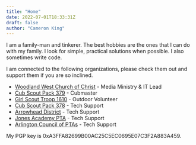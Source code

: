 ```yaml
---
title: "Home"
date: 2022-07-01T18:33:31Z
draft: false
author: "Cameron King"
---
```


I am a family-man and tinkerer. The best hobbies are the ones that I can do
with my family. I look for simple, practical solutions when possible. I also
sometimes write code.

I am connected to the following organizations, please check them out and 
support them if you are so inclined.

- [Woodland West Church of Christ](https://www.woodlandwest.org) - Media Ministry & IT Lead
- [Cub Scout Pack 379](https://www.pack379.org) - Cubmaster
- [Girl Scout Troop 1610](http://www.troop1610.org) - Outdoor Volunteer
- [Cub Scout Pack 378](https://www.pack378.net) - Tech Support
- [Arrowhead District](https://www.arrowheadlhc.org/) - Tech Support
- [Jones Academy PTA](https://www.jonespta.org) - Tech Support
- [Arlington Council of PTAs](https://www.jonespta.org) - Tech Support

My PGP key is 0xA3FFA82699B00AC25C5EC0695E07C3F2A883A459.
